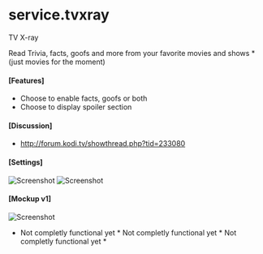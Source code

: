 # service.tvxray
TV X-ray

Read Trivia, facts, goofs and more from your favorite movies and shows *(just movies for the moment)

#### [Features]
- Choose to enable facts, goofs or both
- Choose to display spoiler section

#### [Discussion]
- http://forum.kodi.tv/showthread.php?tid=233080
	
#### [Settings]
![Screenshot](http://i93.photobucket.com/albums/l66/reavenm/Screen%20Shot%202015-07-24%20at%2010.29.12%20AM_zpssqwxcxaw.png)
![Screenshot](http://i93.photobucket.com/albums/l66/reavenm/Screen%20Shot%202015-07-24%20at%2010.28.58%20AM_zpskj0u0ezv.png)

#### [Mockup v1]
![Screenshot](http://i93.photobucket.com/albums/l66/reavenm/MU-tvxray_zpspa6wz4a6.jpg)


* Not completly functional yet * Not completly functional yet * Not completly functional yet * 
